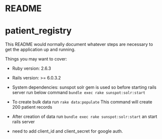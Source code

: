 # README
# patient_registry
This README would normally document whatever steps are necessary to get the
application up and running.

Things you may want to cover:

* Ruby version: 2.6.3

* Rails version: >= 6.0.3.2

* System dependencies: 
sunspot solr gem is used 
so before starting rails server run below command
`bundle exec rake sunspot:solr:start`

* To create bulk data run
`rake data:populate`
This command will create 200 patient records

* After creation of data run
`bundle exec rake sunspot:solr:start` an start rails server

* need to add client_id and client_secret for google auth.


 
 
 
 
 
 


